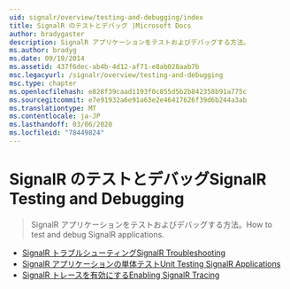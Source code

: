 ```yaml
---
uid: signalr/overview/testing-and-debugging/index
title: SignalR のテストとデバッグ |Microsoft Docs
author: bradygaster
description: SignalR アプリケーションをテストおよびデバッグする方法。
ms.author: bradyg
ms.date: 09/19/2014
ms.assetid: 437f6dec-ab4b-4d12-af71-e8ab028aab7b
msc.legacyurl: /signalr/overview/testing-and-debugging
msc.type: chapter
ms.openlocfilehash: e828f39caad1193f0c855d5b2b842358b91a775c
ms.sourcegitcommit: e7e91932a6e91a63e2e46417626f39d6b244a3ab
ms.translationtype: MT
ms.contentlocale: ja-JP
ms.lasthandoff: 03/06/2020
ms.locfileid: "78449824"
---
```

# <a name="signalr-testing-and-debugging"></a><span data-ttu-id="46738-103">SignalR のテストとデバッグ</span><span class="sxs-lookup"><span data-stu-id="46738-103">SignalR Testing and Debugging</span></span>

> <span data-ttu-id="46738-104">SignalR アプリケーションをテストおよびデバッグする方法。</span><span class="sxs-lookup"><span data-stu-id="46738-104">How to test and debug SignalR applications.</span></span>

- [<span data-ttu-id="46738-105">SignalR トラブルシューティング</span><span class="sxs-lookup"><span data-stu-id="46738-105">SignalR Troubleshooting</span></span>](troubleshooting.md)
- [<span data-ttu-id="46738-106">SignalR アプリケーションの単体テスト</span><span class="sxs-lookup"><span data-stu-id="46738-106">Unit Testing SignalR Applications</span></span>](unit-testing-signalr-applications.md)
- [<span data-ttu-id="46738-107">SignalR トレースを有効にする</span><span class="sxs-lookup"><span data-stu-id="46738-107">Enabling SignalR Tracing</span></span>](enabling-signalr-tracing.md)
